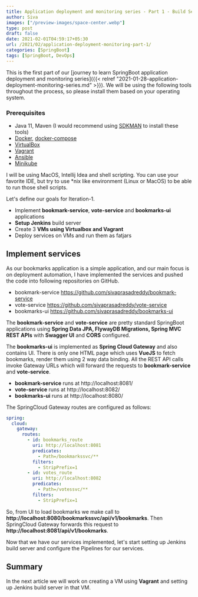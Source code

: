 ```yaml
---
title: Application deployment and monitoring series - Part 1 - Build Services
author: Siva
images: ["/preview-images/space-center.webp"]
type: post
draft: false
date: 2021-02-01T04:59:17+05:30
url: /2021/02/application-deployment-monitoring-part-1/
categories: [SpringBoot]
tags: [SpringBoot, DevOps]
---
```


This is the first part of our [journey to learn SpringBoot application deployment and monitoring series]({{< relref "2021-01-28-application-deployment-monitoring-series.md" >}}).
We will be using the following tools throughout the process, so please install them based on your operating system.

### Prerequisites
* Java 11, Maven (I would recommend using [SDKMAN](https://sdkman.io/) to install these tools)
* [Docker](https://www.docker.com/), [docker-compose](https://docs.docker.com/compose/)
* [VirtualBox](https://www.virtualbox.org/)
* [Vagrant](https://www.vagrantup.com/)
* [Ansible](https://www.ansible.com/)
* [Minikube](https://minikube.sigs.k8s.io/docs/)

I will be using MacOS, Intellij Idea and shell scripting. 
You can use your favorite IDE, but try to use *nix like environment (Linux or MacOS) to be able to run those shell scripts.

Let's define our goals for Iteration-1.

* Implement **bookmark-service**, **vote-service** and **bookmarks-ui** applications
* **Setup Jenkins** build server
* Create 3 **VMs using Virtualbox and Vagrant**
* Deploy services on VMs and run them as fatjars

## Implement services
As our bookmarks application is a simple application, and our main focus is on deployment automation,
I have implemented the services and pushed the code into following repositories on GitHub.

* bookmark-service https://github.com/sivaprasadreddy/bookmark-service
* vote-service https://github.com/sivaprasadreddy/vote-service
* bookmarks-ui https://github.com/sivaprasadreddy/bookmarks-ui

The **bookmark-service** and **vote-service** are pretty standard SpringBoot applications using
**Spring Data JPA, FlywayDB Migrations, Spring MVC REST APIs** with **Swagger UI** and **CORS** configured.

The **bookmarks-ui** is implemented as **Spring Cloud Gateway** and also contains UI.
There is only one HTML page which uses **VueJS** to fetch bookmarks, render them using 2 way data binding.
All the REST API calls invoke Gateway URLs which will forward the requests to **bookmark-service** and **vote-service**.

* **bookmark-service** runs at http://localhost:8081/
* **vote-service** runs at http://localhost:8082/
* **bookmarks-ui** runs at http://localhost:8080/

The SpringCloud Gateway routes are configured as follows:

```yaml
spring:
  cloud:
    gateway:
      routes:
        - id: bookmarks_route
          uri: http://localhost:8081
          predicates:
            - Path=/bookmarkssvc/**
          filters:
            - StripPrefix=1
        - id: votes_route
          uri: http://localhost:8082
          predicates:
            - Path=/votessvc/**
          filters:
            - StripPrefix=1
```

So, from UI to load bookmarks we make call to **http://localhost:8080/bookmarkssvc/api/v1/bookmarks**. 
Then SpringCloud Gateway forwards this request to **http://localhost:8081/api/v1/bookmarks**.

Now that we have our services implemented, let's start setting up Jenkins build server 
and configure the Pipelines for our services.

## Summary 
In the next article we will work on creating a VM using **Vagrant** and setting up Jenkins build server in that VM.
